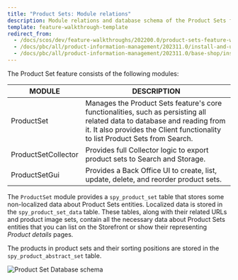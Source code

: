 ```yaml
---
title: "Product Sets: Module relations"
description: Module relations and database schema of the Product Sets feature.
template: feature-walkthrough-template
redirect_from:
  - /docs/scos/dev/feature-walkthroughs/202200.0/product-sets-feature-walkthrough/product-sets-module-relations.html
  - /docs/pbc/all/product-information-management/202311.0/install-and-upgrade/upgrade-modules/product-sets-module-relations.html
  - /docs/pbc/all/product-information-management/202311.0/base-shop/install-and-upgrade/upgrade-modules/product-sets-module-relations.html
---
```


The Product Set feature consists of the following modules:

| MODULE | DESCRIPTION |
| --- | --- |
| ProductSet | Manages the Product Sets feature's core functionalities, such as persisting all related data to database and reading from it. It also provides the Client functionality to list Product Sets from Search. |
| ProductSetCollector|Provides full Collector logic to export product sets to Search and Storage. |
| ProductSetGui | Provides a Back Office UI to create, list, update, delete, and reorder product sets. |

The `ProductSet` module provides a `spy_product_set` table that stores some non-localized data about Product Sets entities. Localized data is stored in the `spy_product_set_data` table. These tables, along with their related URLs and product image sets, contain all the necessary data about Product Sets entities that you can list on the Storefront or show their representing *Product details* pages.

The products in product sets and their sorting positions are stored in the `spy_product_abstract_set` table.

![Product Set Database schema](https://spryker.s3.eu-central-1.amazonaws.com/docs/Features/Product+Management/Product+Sets/product_set_db_schema.png)
